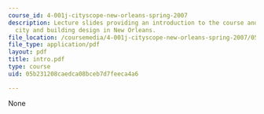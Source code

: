 ```yaml
---
course_id: 4-001j-cityscope-new-orleans-spring-2007
description: Lecture slides providing an introduction to the course and sustainable
  city and building design in New Orleans.
file_location: /coursemedia/4-001j-cityscope-new-orleans-spring-2007/05b231208caedca08bceb7d7feeca4a6_intro.pdf
file_type: application/pdf
layout: pdf
title: intro.pdf
type: course
uid: 05b231208caedca08bceb7d7feeca4a6

---
```

None